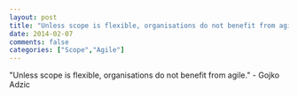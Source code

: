 ```yaml
---
layout: post
title: "Unless scope is flexible, organisations do not benefit from agile"
date: 2014-02-07
comments: false
categories: ["Scope","Agile"]
---
```


<span class='quote'>"Unless scope is flexible, organisations do not benefit from agile."</span>
<span class='by'>- Gojko Adzic</span>
